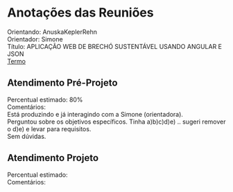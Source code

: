 # Anotações das Reuniões

Orientando: AnuskaKeplerRehn  
Orientador: Simone  
Título: APLICAÇÃO WEB DE BRECHÓ SUSTENTÁVEL USANDO ANGULAR E JSON  
[Termo](AnuskaKeplerRehn_Termo.pdf "Termo")  

## Atendimento Pré-Projeto

Percentual estimado: 80%  
Comentários:  
Está produzindo e já interagindo com a Simone (orientadora).  
Perguntou sobre os objetivos específicos.  Tinha a)b)c)d)e) .. sugeri remover o d)e) e levar para requisitos.  
Sem dúvidas.  

## Atendimento Projeto

Percentual estimado:  
Comentários:  
